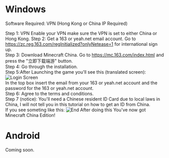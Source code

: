 # Windows

Software Required:
VPN (Hong Kong or China IP Required)

Step 1: VPN
Enable your VPN make sure the VPN is set to either China or Hong Kong.
Step 2: Get a 163 or yeah.net email account. Go to https://zc.reg.163.com/regInitialized?onlyNetease=1 for international sign up.  
Step 3: Download Minecraft China. Go to https://mc.163.com/index.html and press the "立即下载端游" button.            
Step 4: Go through the installation.         
Step 5:After Launching the game you'll see this (translated screen): ![Login Screen](https://gcdnb.pbrd.co/images/2wacfE732nX6.png?o=1)                                                                                                                      
    In the top box insert the email from your 163 or yeah.net account and the password for the 163 or yeah.net account.  
Step 6: Agree to the terms and conditions.  
Step 7 (notice): You'll need a Chinese resident ID Card due to local laws in China, I will not tell you in this tutorial on how to get an ID from China.    
If you see someting like this:  ![End](https://gcdnb.pbrd.co/images/tyPLc8KqhkTQ.png?o=1)
After doing this You've now got Minecraft China Edition!

# Android
Coming soon.
